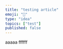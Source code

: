 ```yaml
---
title: "testing article"
emoji: "🫥"
type: "idea"
topics: ["test"]
published: false
---
```


aaaaa
ffffff
